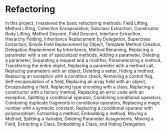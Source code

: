 # Refactoring

In this project, I mastered the basic refactoring methods: Field Lifting, Method Lifting, Collection Encapsulation, Subclass Extraction, Constructor Body Lifting, Method Descent, Field Descent, Interface Extraction, Hierarchy Folding, Inheritance Replacement by Delegation, Superclass Extraction, Simple Field Replacement by Object, Template Method Creation, Delegation Replacement by Inheritance, Method Renaming, Replacing a parameter with a set of specialized methods, Adding a parameter, Deleting a parameter, Separating a request and a modifier, Parameterizing a method, Transferring the entire object, Replacing a parameter with a method call, Replacing parameters with an object, Deleting a setter, Hiding a method, Replacing an exception with a condition check, Removing a control flag, Self-encapsulation of a field, Replacing an array field with an object, Encapsulating a field, Replacing type encoding with a class, Replacing a constructor with a factory method, Replacing an error code with an exception, Splitting a conditional operator, Combining conditional operators, Combining duplicate fragments in conditional operators, Replacing a magic number with a symbolic constant, Replacing a conditional operator with polymorphism, Extracting a method, Embedding a method, Moving a Method, Splitting a Variable, Deleting Parameter Assignments, Moving a Field, Extracting a Class, Embedding a Class, and Hiding Delegation.

